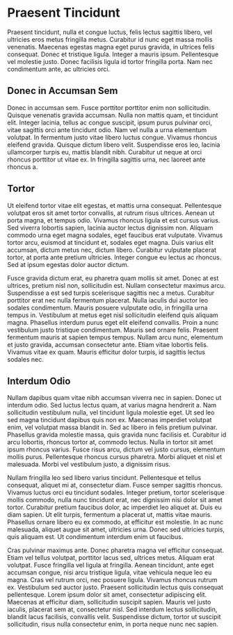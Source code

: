 # Praesent Tincidunt

Praesent tincidunt, nulla et congue luctus, felis lectus sagittis libero, vel ultricies eros metus fringilla metus. Curabitur id nunc eget massa mollis venenatis. Maecenas egestas magna eget purus gravida, in ultrices felis consequat. Donec et tristique ligula. Integer a mauris ipsum. Pellentesque vel molestie justo. Donec facilisis ligula id tortor fringilla porta. Nam nec condimentum ante, ac ultricies orci.

## Donec in Accumsan Sem

Donec in accumsan sem. Fusce porttitor porttitor enim non sollicitudin. Quisque venenatis gravida accumsan. Nulla non mattis quam, et tincidunt elit. Integer lacinia, tellus ac congue suscipit, ipsum purus pulvinar orci, vitae sagittis orci ante tincidunt odio. Nam vel nulla a urna elementum volutpat. In fermentum justo vitae libero luctus congue. Vivamus rhoncus eleifend gravida. Quisque dictum libero velit. Suspendisse eros leo, lacinia ullamcorper turpis eu, mattis blandit nibh. Curabitur ut neque at orci rhoncus porttitor ut vitae ex. In fringilla sagittis urna, nec laoreet ante rhoncus a.

## Tortor

Ut eleifend tortor vitae elit egestas, et mattis urna consequat. Pellentesque volutpat eros sit amet tortor convallis, at rutrum risus ultrices. Aenean ut porta magna, et tempus odio. Vivamus rhoncus ligula et est cursus varius. Sed viverra lobortis sapien, lacinia auctor lectus dignissim non. Aliquam commodo urna eget magna sodales, eget faucibus erat vulputate. Vivamus tortor arcu, euismod at tincidunt et, sodales eget magna. Duis varius elit accumsan, dictum metus nec, dictum libero. Curabitur vulputate placerat tortor, at porta ante pretium ultricies. Integer congue eu lectus ac rhoncus. Sed at ipsum egestas dolor auctor dictum.

Fusce gravida dictum erat, eu pharetra quam mollis sit amet. Donec at est ultrices, pretium nisl non, sollicitudin est. Nullam consectetur maximus arcu. Suspendisse a est sed turpis scelerisque sagittis nec a metus. Curabitur porttitor erat nec nulla fermentum placerat. Nulla iaculis dui auctor leo sodales condimentum. Mauris posuere vulputate odio, in fringilla urna tempus in. Vestibulum at metus eget nisl sollicitudin eleifend quis aliquam magna. Phasellus interdum purus eget elit eleifend convallis. Proin a nunc vestibulum justo tristique condimentum. Mauris sed ornare felis. Praesent fermentum mauris at sapien tempus tempus. Nullam arcu nunc, elementum et justo gravida, accumsan consectetur ante. Etiam vitae lobortis felis. Vivamus vitae ex quam. Mauris efficitur dolor turpis, id sagittis lectus sodales nec.

## Interdum Odio

Nullam dapibus quam vitae nibh accumsan viverra nec in sapien. Donec ut interdum odio. Sed luctus lectus quam, at varius magna hendrerit a. Nam sollicitudin vestibulum nulla, vel tincidunt ligula molestie eget. Ut sed leo sed magna tincidunt dapibus quis non ex. Maecenas imperdiet volutpat enim, vel volutpat massa blandit in. Sed ac libero in felis pretium pulvinar. Phasellus gravida molestie massa, quis gravida nunc facilisis et. Curabitur id arcu lobortis, rhoncus tortor at, commodo lectus. Nulla in tortor sit amet ipsum rhoncus varius. Fusce risus arcu, dictum vel justo cursus, elementum mollis purus. Pellentesque rhoncus cursus pharetra. Morbi aliquet et nisl et malesuada. Morbi vel vestibulum justo, a dignissim risus.

Nullam fringilla leo sed libero varius tincidunt. Pellentesque et tellus consequat, aliquet mi at, consectetur diam. Fusce semper sagittis rhoncus. Vivamus luctus orci eu tincidunt sodales. Integer pretium, tortor scelerisque mollis commodo, nulla nunc tincidunt erat, nec dignissim nisi dolor sit amet tortor. Curabitur pretium faucibus dolor, ac imperdiet leo aliquet at. Duis eu diam sapien. Ut elit turpis, fermentum a placerat ut, mattis vitae mauris. Phasellus ornare libero eu ex commodo, at efficitur est molestie. In ac nunc malesuada, aliquet augue sit amet, ultricies urna. Donec sed ultricies turpis, quis aliquam est. Ut condimentum interdum enim ut faucibus.

Cras pulvinar maximus ante. Donec pharetra magna vel efficitur consequat. Etiam vel tellus volutpat, porttitor lacus sed, ultrices metus. Aliquam erat volutpat. Fusce fringilla vel ligula at fringilla. Aenean tincidunt, ante eget accumsan congue, nisi arcu tristique ligula, vitae vehicula neque leo eu magna. Cras vel rutrum orci, nec posuere ligula. Vivamus rhoncus rutrum ex. Vestibulum sed auctor justo. Praesent sollicitudin lectus quis consequat pellentesque. Lorem ipsum dolor sit amet, consectetur adipiscing elit. Maecenas at efficitur diam, sollicitudin suscipit sapien. Mauris vel justo iaculis, placerat sem at, consectetur nisl. Sed interdum lectus sollicitudin, blandit lacus facilisis, convallis velit. Suspendisse dictum, tortor ut suscipit sollicitudin, risus nulla consectetur enim, in porta neque nunc nec sapien. 